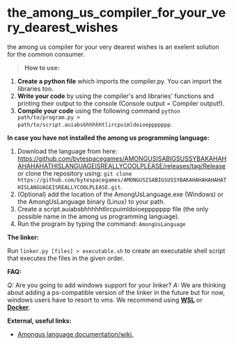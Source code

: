 # the_among_us_compiler_for_your_very_dearest_wishes
the among us compiler for your very dearest wishes is an exelent solution for the common consumer.

> **How to use:**

1. **Create a python file** which imports the compiler.py. You can import the libraries too.
2. **Write your code** by using the compiler's and libraries' functions and printing their output to the console (Console output = Compiler output!).
3. **Compile your code** using the following command `python path/to/program.py > path/to/script.auiabsbhhhhhtlircpuimldoioeppppppp`.

**In case you have not installed the among us programming language:**
1. Download the language from here: https://github.com/bytespacegames/AMONGUSISABIGSUSSYBAKAHAHAHAHAHATHISLANGUAGEISREALLYCOOLPLEASE/releases/tag/Release
   or clone the repository using: `git clone https://github.com/bytespacegames/AMONGUSISABIGSUSSYBAKAHAHAHAHAHATHISLANGUAGEISREALLYCOOLPLEASE.git`.
2. (Optional) add the location of the AmongUsLanguage.exe (Windows) or the AmongUsLanguage binary (Linux) to your path.
3. Create a script.auiabsbhhhhhtlircpuimldoioeppppppp file (the only possible name in the among us programming language).
4. Run the program by typing the command: `AmongUsLanguage`


**The linker:**

Run `linker.py [files] > executable.sh` to create an executable shell script that executes the files in the given order.

**FAQ:**

*Q:* Are you going to add windows support for your linker?
*A:* We are thinking about adding a ps-compatible version of the linker in the future but for now, windows users have to resort to vms. We recommend using **[WSL](https://learn.microsoft.com/en-us/windows/wsl/install)** or **[Docker](https://www.docker.com/)**.

**External, useful links:**
- [Amongus language documentation/wiki.](http://esolangs.org/wiki/AMONGUSISABIGSUSSYBAKAHAHAHAHAHATHISLANGUAGEISREALLYCOOLPLEASEUSEITMYLIFEDEPENDSONITORELSEPLSPLSPLSPLSPLSPLSPLSkahyghdfhm)
